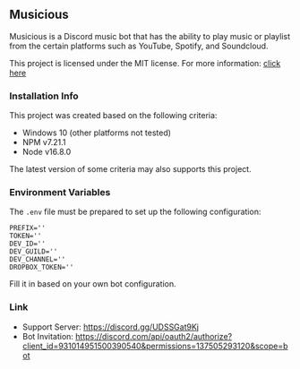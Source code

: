 ## **Musicious**
Musicious is a Discord music bot that has the ability to play music or playlist from the certain platforms such as YouTube, Spotify, and Soundcloud.

This project is licensed under the MIT license. For more information: [click here](https://github.com/Zlarex/Musicious/blob/main/LICENSE)

### **Installation Info**
This project was created based on the following criteria:
- Windows 10 (other platforms not tested)
- NPM v7.21.1
- Node v16.8.0

The latest version of some criteria may also supports this project.

### **Environment Variables**
The `.env` file must be prepared to set up the following configuration:
```
PREFIX=''
TOKEN=''
DEV_ID=''
DEV_GUILD=''
DEV_CHANNEL=''
DROPBOX_TOKEN=''
```
Fill it in based on your own bot configuration.

### **Link**
- Support Server: https://discord.gg/UDSSGat9Kj
- Bot Invitation: https://discord.com/api/oauth2/authorize?client_id=931014951500390540&permissions=137505293120&scope=bot
